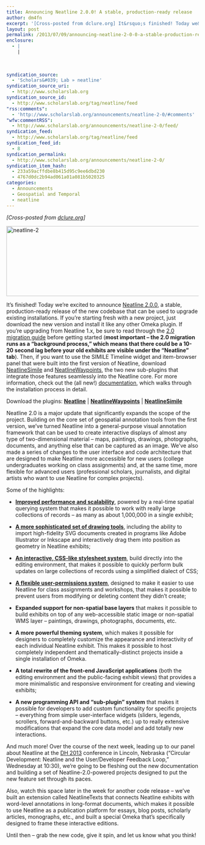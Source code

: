 ```yaml
---
title: Announcing Neatline 2.0.0! A stable, production-ready release
author: dm4fn
excerpt: '[Cross-posted from dclure.org] It&rsquo;s finished! Today we&rsquo;re excited to announce Neatline 2.0.0, a stable, production-ready release of the new codebase that can be used to upgrade existing installations. If you&rsquo;re starting fresh with a new project, just download the new version and install it like any other Omeka plugin. If you&rsquo;re upgrading from Neatline 1.x,&hellip;. <a href="http://www.scholarslab.org/announcements/neatline-2-0/">More.</a>'
layout: post
permalink: /2013/07/09/announcing-neatline-2-0-0-a-stable-production-ready-release/
enclosure:
  - |
    |
        
        
        
syndication_source:
  - 'Scholars&#039; Lab » neatline'
syndication_source_uri:
  - http://www.scholarslab.org
syndication_source_id:
  - http://www.scholarslab.org/tag/neatline/feed
"rss:comments":
  - 'http://www.scholarslab.org/announcements/neatline-2-0/#comments'
"wfw:commentRSS":
  - http://www.scholarslab.org/announcements/neatline-2-0/feed/
syndication_feed:
  - http://www.scholarslab.org/tag/neatline/feed
syndication_feed_id:
  - 8
syndication_permalink:
  - http://www.scholarslab.org/announcements/neatline-2-0/
syndication_item_hash:
  - 233a59acffdbe8b415d95c9ee6dbd230
  - 4767d0dc2b94ad061a01a081b5020325
categories:
  - Announcements
  - Geospatial and Temporal
  - neatline
---
```

<span class="Z3988" title="ctx_ver=Z39.88-2004&rft_val_fmt=info%3Aofi%2Ffmt%3Akev%3Amtx%3Adc&rfr_id=info%3Asid%2Focoins.info%3Agenerator&rft.type=&rft.format=text&rft.title=Announcing+Neatline+2.0.0%21+A+stable%2C+production-ready+release&rft.source=Scholars%26%23039%3B+Lab&rft.date=2013-07-09&rft.identifier=http%3A%2F%2Fwww.scholarslab.org%2Fannouncements%2Fneatline-2-0%2F&rft.language=English&rft.subject=Announcements&rft.subject=Geospatial+and+Temporal&rft.aulast=McClure&rft.aufirst=David"></span> 
*[Cross-posted from [dclure.org][1]]*

[<img src="http://dclure.org/wp-content/uploads/2013/06/neatline-21-1024x293.png" alt="neatline-2" width="640" height="183" class="alignnone size-large wp-image-2594" />][2]

It&#8217;s finished! Today we&#8217;re excited to announce [Neatline 2.0.0][3], a stable, production-ready release of the new codebase that can be used to upgrade existing installations. If you’re starting fresh with a new project, just download the new version and install it like any other Omeka plugin. If you&#8217;re upgrading from Neatline 1.x, be sure to read through the [2.0 migration guide][4] before getting started (**most important &#8211; the 2.0 migration runs as a &#8220;background process,&#8221; which means that there could be a 10-20 second lag before your old exhibits are visible under the &#8220;Neatline&#8221; tab**). Then, if you want to use the SIMILE Timeline widget and item-browser panel that were built into the first version of Neatline, download [NeatlineSimile][5] and [NeatlineWaypoints][6], the two new sub-plugins that integrate those features seamlessly into the Neatline core. For more information, check out the (all new!) [documentation][7], which walks through the installation process in detail.

Download the plugins: **[Neatline][3]** | **[NeatlineWaypoints][6]** | **[NeatlineSimile][5]**

Neatline 2.0 is a major update that significantly expands the scope of the project. Building on the core set of geospatial annotation tools from the first version, we&#8217;ve turned Neatline into a general-purpose visual annotation framework that can be used to create interactive displays of almost any type of two-dimensional material &#8211; maps, paintings, drawings, photographs, documents, and anything else that can be captured as an image. We&#8217;ve also made a series of changes to the user interface and code architecture that are designed to make Neatline more accessible for new users (college undergraduates working on class assignments) and, at the same time, more flexible for advanced users (professional scholars, journalists, and digital artists who want to use Neatline for complex projects).

Some of the highlights:

*   **[Improved performance and scalability][8]**, powered by a real-time spatial querying system that makes it possible to work with really large collections of records &#8211; as many as about 1,000,000 in a single exhibit;

*   **[A more sophisticated set of drawing tools][9]**, including the ability to import high-fidelity SVG documents created in programs like Adobe Illustrator or Inkscape and interactively drag them into position as geometry in Neatline exhibits;

*   **[An interactive, CSS-like stylesheet system][10]**, build directly into the editing environment, that makes it possible to quickly perform bulk updates on large collections of records using a simplified dialect of CSS;

*   **[A flexible user-permissions system][11]**, designed to make it easier to use Neatline for class assignments and workshops, that makes it possible to prevent users from modifying or deleting content they didn&#8217;t create;

*   **Expanded support for non-spatial base layers** that makes it possible to build exhibits on top of any web-accessible static image or non-spatial WMS layer &#8211; paintings, drawings, photographs, documents, etc.

*   **A more powerful theming system**, which makes it possible for designers to completely customize the appearance and interactivity of each individual Neatline exhibit. This makes it possible to host completely independent and thematically-distinct projects inside a single installation of Omeka.

*   **A total rewrite of the front-end JavaScript applications** (both the editing environment and the public-facing exhibit views) that provides a more minimalistic and responsive environment for creating and viewing exhibits;

*   **A new programming API and &#8220;sub-plugin&#8221; system** that makes it possible for developers to add custom functionality for specific projects &#8211; everything from simple user-interface widgets (sliders, legends, scrollers, forward-and-backward buttons, etc.) up to really extensive modifications that expand the core data model and add totally new interactions.

And much more! Over the course of the next week, leading up to our panel about Neatline at the [DH 2013][12] conference in Lincoln, Nebraska (&#8220;Circular Development: Neatline and the User/Developer Feedback Loop,&#8221; Wednesday at 10:30), we&#8217;re going to be fleshing out the new documentation and building a set of Neatline-2.0-powered projects designed to put the new feature set through its paces.

Also, watch this space later in the week for another code release &#8211; we&#8217;ve built an extension called NeatlineTexts that connects Neatline exhibits with word-level annotations in long-format documents, which makes it possible to use Neatline as a publication platform for essays, blog posts, scholarly articles, monographs, etc., and built a special Omeka that&#8217;s specifically designed to frame these interactive editions.

Until then &#8211; grab the new code, give it spin, and let us know what you think!

 [1]: http://dclure.org/?p=2577
 [2]: http://dclure.org/wp-content/uploads/2013/06/neatline-21.png
 [3]: http://omeka.org/add-ons/plugins/neatline/
 [4]: http://docs.neatline.org/upgrading-to-v2.html
 [5]: http://omeka.org/add-ons/plugins/neatlinesimile/
 [6]: http://omeka.org/add-ons/plugins/neatlinewaypoints/
 [7]: https://github.com/scholarslab/Neatline/wiki
 [8]: http://dclure.org/logs/neatline-one-million-records/
 [9]: http://dclure.org/logs/neatline-drawing-svg-on-maps/
 [10]: http://dclure.org/logs/interactive-css-in-neatline-2-0/
 [11]: http://dclure.org/logs/announcing-neatline-2-0-alpha2/
 [12]: http://dh2013.unl.edu/
